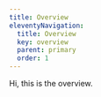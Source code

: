 ```yaml
---
title: Overview
eleventyNavigation:
  title: Overview
  key: overview
  parent: primary
  order: 1
---
```


Hi, this is the overview.
